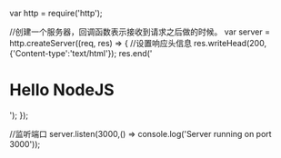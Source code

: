 var http = require('http');

//创建一个服务器，回调函数表示接收到请求之后做的时候。
var server = http.createServer((req, res) => {
    //设置响应头信息
    res.writeHead(200, {'Content-type':'text/html'});
    res.end('<h1>Hello NodeJS</h1>');
});

//监听端口
server.listen(3000,() => console.log('Server running on port 3000'));